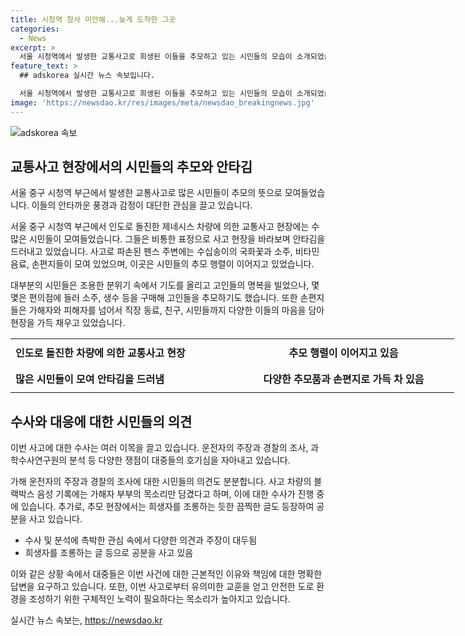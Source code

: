 ```yaml
---
title: 시청역 참사 미안해...늦게 도착한 그곳
categories:
  - News
excerpt: >
  서울 시청역에서 발생한 교통사고로 희생된 이들을 추모하고 있는 시민들의 모습이 소개되었습니다. 사고 현장에서는 수많은 추모 품과 손편지들이 모여 있었으며, 시민들은 안타까운 표정으로 고인들을 추모하고 있었습니다. 또한, 사고의 원인과 관련하여 경찰과 국과수가 조사를 진행하고 있으며, 추모 현장에는 조롱적인 글도 등장해 논란이 되고 있는 상황입니다.
feature_text: >
  ## adskorea 실시간 뉴스 속보입니다.

  서울 시청역에서 발생한 교통사고로 희생된 이들을 추모하고 있는 시민들의 모습이 소개되었습니다. 사고 현장에서는 수많은 추모 품과 손편지들이 모여 있었으며, 시민들은 안타까운 표정으로 고인들을 추모하고 있었습니다. 또한, 사고의 원인과 관련하여 경찰과 국과수가 조사를 진행하고 있으며, 추모 현장에는 조롱적인 글도 등장해 논란이 되고 있는 상황입니다.
image: 'https://newsdao.kr/res/images/meta/newsdao_breakingnews.jpg'
---
```


<p><img src="https://newsdao.kr/res/images/meta/newsdao_breakingnews.jpg" alt="adskorea 속보" /></p>

<h2 data-ke-size="size26">교통사고 현장에서의 시민들의 추모와 안타김</h2>

<p data-ke-size="size16">서울 중구 시청역 부근에서 발생한 교통사고로 많은 시민들이 추모의 뜻으로 모여들었습니다. 이들의 안타까운 풍경과 감정이 대단한 관심을 끌고 있습니다.</p>

<p data-ke-size="size16">서울 중구 시청역 부근에서 인도로 돌진한 제네시스 차량에 의한 교통사고 현장에는 수많은 시민들이 모여들었습니다. 그들은 비통한 표정으로 사고 현장을 바라보며 안타김을 드러내고 있었습니다. 사고로 파손된 펜스 주변에는 수십송이의 국화꽃과 소주, 비타민 음료, 손편지들이 모여 있었으며, 이곳은 시민들의 추모 행렬이 이어지고 있었습니다.</p>

<p data-ke-size="size16">대부분의 시민들은 조용한 분위기 속에서 기도를 올리고 고인들의 명복을 빌었으나, 몇몇은 편의점에 들러 소주, 생수 등을 구매해 고인들을 추모하기도 했습니다. 또한 손편지들은 가해자와 피해자를 넘어서 직장 동료, 친구, 시민들까지 다양한 이들의 마음을 담아 현장을 가득 채우고 있었습니다.</p>

<table style="width: 710px; height: 87px; margin-left: auto; margin-right: auto;">
<tbody>
<tr style="height: 43px;">
<td style="width: 354px; height: 43px;"><b>인도로 돌진한 차량에 의한 교통사고 현장</b></td>
<td style="width: 352px; text-align: center; height: 43px;"><b>추모 행렬이 이어지고 있음</b></td>
</tr>
<tr style="height: 43px;">
<td style="width: 354px; height: 43px;"><b>많은 시민들이 모여 안타김을 드러냄</b></td>
<td style="width: 352px; text-align: center; height: 43px;"><b>다양한 추모품과 손편지로 가득 차 있음</b></td>
</tr>
</tbody>
</table>

<h2 data-ke-size="size26">수사와 대응에 대한 시민들의 의견</h2>

<p data-ke-size="size16">이번 사고에 대한 수사는 여러 이목을 끌고 있습니다. 운전자의 주장과 경찰의 조사, 과학수사연구원의 분석 등 다양한 쟁점이 대중들의 호기심을 자아내고 있습니다.</p>

<p data-ke-size="size16">가해 운전자의 주장과 경찰의 조사에 대한 시민들의 의견도 분분합니다. 사고 차량의 블랙박스 음성 기록에는 가해자 부부의 목소리만 담겼다고 하며, 이에 대한 수사가 진행 중에 있습니다. 추가로, 추모 현장에서는 희생자를 조롱하는 듯한 끔찍한 글도 등장하여 공분을 사고 있습니다.</p>

<ul data-ke-size="size16">
<li>수사 및 분석에 촉박한 관심 속에서 다양한 의견과 주장이 대두됨</li>
<li>희생자를 조롱하는 글 등으로 공분을 사고 있음</li>
</ul>

<p data-ke-size="size16">이와 같은 상황 속에서 대중들은 이번 사건에 대한 근본적인 이유와 책임에 대한 명확한 답변을 요구하고 있습니다. 또한, 이번 사고로부터 유의미한 교훈을 얻고 안전한 도로 환경을 조성하기 위한 구체적인 노력이 필요하다는 목소리가 높아지고 있습니다.</p>
실시간 뉴스 속보는, <a href="https://newsdao.kr" rel="dofollow">https://newsdao.kr</a>


